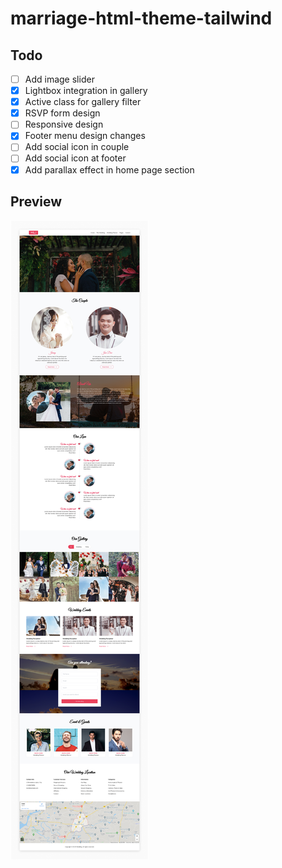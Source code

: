 # marriage-html-theme-tailwind

## Todo
- [ ] Add image slider
- [x] Lightbox integration in gallery 
- [x] Active class for gallery filter 
- [x] RSVP form design 
- [ ] Responsive design 
- [x] Footer menu design changes
- [ ] Add social icon in couple
- [ ] Add social icon at footer
- [x] Add parallax effect in home page section

## Preview
![Theme Preview Image](preview.jpg)
